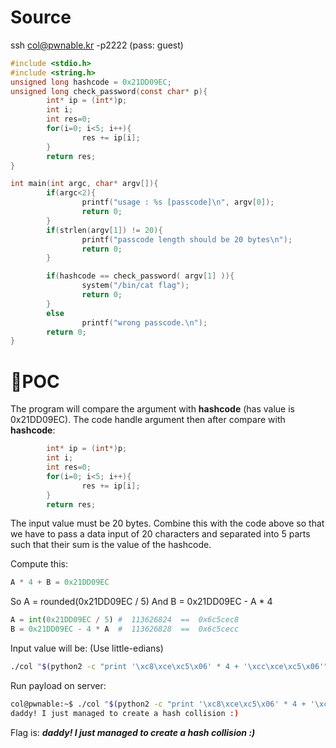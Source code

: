 # Source

ssh col@pwnable.kr -p2222 (pass: guest)

```c
#include <stdio.h>
#include <string.h>
unsigned long hashcode = 0x21DD09EC;
unsigned long check_password(const char* p){
        int* ip = (int*)p;
        int i;
        int res=0;
        for(i=0; i<5; i++){
                res += ip[i];
        }
        return res;
}

int main(int argc, char* argv[]){
        if(argc<2){
                printf("usage : %s [passcode]\n", argv[0]);
                return 0;
        }
        if(strlen(argv[1]) != 20){
                printf("passcode length should be 20 bytes\n");
                return 0;
        }

        if(hashcode == check_password( argv[1] )){
                system("/bin/cat flag");
                return 0;
        }
        else
                printf("wrong passcode.\n");
        return 0;
}
```

# 🚩POC

The program will compare the argument with __hashcode__ (has value is 0x21DD09EC). 
The code handle argument then after compare with __hashcode__:
```c
        int* ip = (int*)p;
        int i;
        int res=0;
        for(i=0; i<5; i++){
                res += ip[i];
        }
        return res;
```
The input value must be 20 bytes. Combine this with the code above so that we have to pass a data input of 20 characters and separated into 5 parts such that their sum is the value of the hashcode.

Compute this:
```python
A * 4 + B = 0x21DD09EC
```
So A = rounded(0x21DD09EC / 5)
And B = 0x21DD09EC - A * 4

```python
A = int(0x21DD09EC / 5) #  113626824  ==  0x6c5cec8
B = 0x21DD09EC - 4 * A  #  113626828  ==  0x6c5cecc
```
Input value will be: (Use little-edians)
```bash
./col "$(python2 -c "print '\xc8\xce\xc5\x06' * 4 + '\xcc\xce\xc5\x06'")" 
```

Run payload on server:
```bash
col@pwnable:~$ ./col "$(python2 -c "print '\xc8\xce\xc5\x06' * 4 + '\xcc\xce\xc5\x06'")"
daddy! I just managed to create a hash collision :)
```

Flag is: ___daddy! I just managed to create a hash collision :\)___